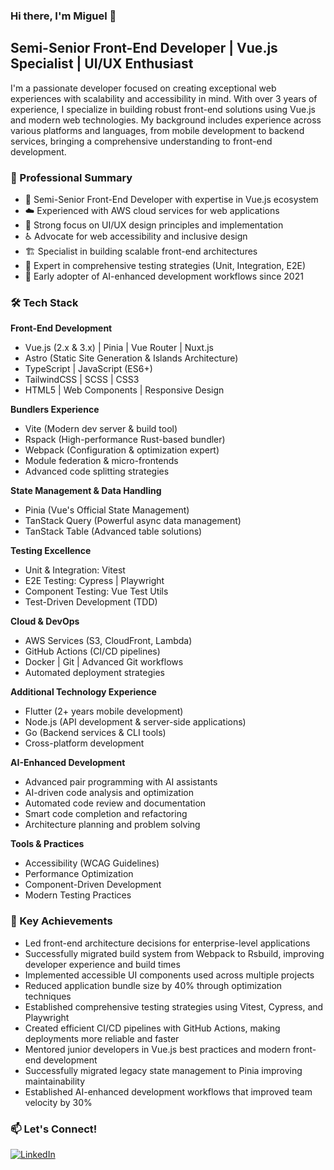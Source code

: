 ### Hi there, I'm Miguel 👋

## Semi-Senior Front-End Developer | Vue.js Specialist | UI/UX Enthusiast

I'm a passionate developer focused on creating exceptional web experiences with scalability and accessibility in mind. With over 3 years of experience, I specialize in building robust front-end solutions using Vue.js and modern web technologies. My background includes experience across various platforms and languages, from mobile development to backend services, bringing a comprehensive understanding to front-end development.

### 💼 Professional Summary

- 🎯 Semi-Senior Front-End Developer with expertise in Vue.js ecosystem
- ☁️ Experienced with AWS cloud services for web applications
- 🎨 Strong focus on UI/UX design principles and implementation
- ♿ Advocate for web accessibility and inclusive design
- 🏗️ Specialist in building scalable front-end architectures
- 🧪 Expert in comprehensive testing strategies (Unit, Integration, E2E)
- 🚀 Early adopter of AI-enhanced development workflows since 2021

### 🛠️ Tech Stack

**Front-End Development**
- Vue.js (2.x & 3.x) | Pinia | Vue Router | Nuxt.js
- Astro (Static Site Generation & Islands Architecture)
- TypeScript | JavaScript (ES6+)
- TailwindCSS | SCSS | CSS3
- HTML5 | Web Components | Responsive Design

**Bundlers Experience**
- Vite (Modern dev server & build tool)
- Rspack (High-performance Rust-based bundler)
- Webpack (Configuration & optimization expert)
- Module federation & micro-frontends
- Advanced code splitting strategies

**State Management & Data Handling**
- Pinia (Vue's Official State Management)
- TanStack Query (Powerful async data management)
- TanStack Table (Advanced table solutions)

**Testing Excellence**
- Unit & Integration: Vitest
- E2E Testing: Cypress | Playwright
- Component Testing: Vue Test Utils
- Test-Driven Development (TDD)

**Cloud & DevOps**
- AWS Services (S3, CloudFront, Lambda)
- GitHub Actions (CI/CD pipelines)
- Docker | Git | Advanced Git workflows
- Automated deployment strategies

**Additional Technology Experience**
- Flutter (2+ years mobile development)
- Node.js (API development & server-side applications)
- Go (Backend services & CLI tools)
- Cross-platform development

**AI-Enhanced Development**
- Advanced pair programming with AI assistants
- AI-driven code analysis and optimization
- Automated code review and documentation
- Smart code completion and refactoring
- Architecture planning and problem solving

**Tools & Practices**
- Accessibility (WCAG Guidelines)
- Performance Optimization
- Component-Driven Development
- Modern Testing Practices

### 🌟 Key Achievements

- Led front-end architecture decisions for enterprise-level applications
- Successfully migrated build system from Webpack to Rsbuild, improving developer experience and build times
- Implemented accessible UI components used across multiple projects
- Reduced application bundle size by 40% through optimization techniques
- Established comprehensive testing strategies using Vitest, Cypress, and Playwright
- Created efficient CI/CD pipelines with GitHub Actions, making deployments more reliable and faster
- Mentored junior developers in Vue.js best practices and modern front-end development
- Successfully migrated legacy state management to Pinia improving maintainability
- Established AI-enhanced development workflows that improved team velocity by 30%

### 📫 Let's Connect!

[![LinkedIn](https://img.shields.io/badge/LinkedIn-Miguel_Buritica-0077B5?style=for-the-badge&logo=linkedin&logoColor=white)](https://www.linkedin.com/in/miguel-antonio-buritica-vargas-74693a219/)
